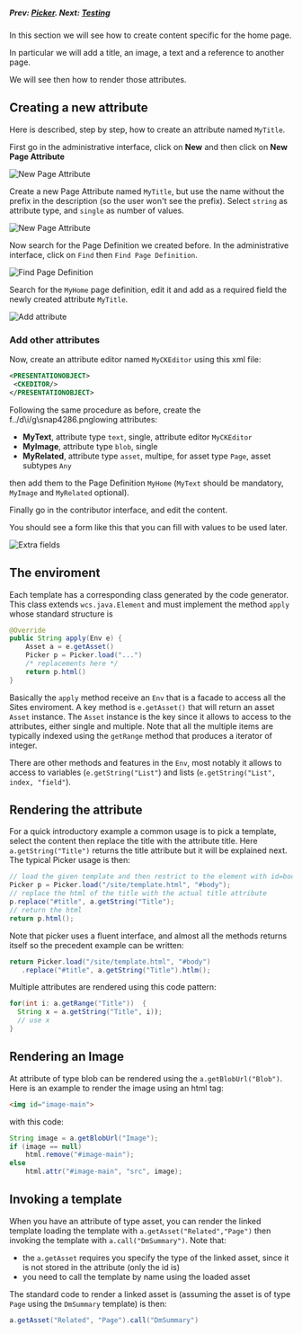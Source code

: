 ##### Prev:  [Picker](Picker.md). Next:  [Testing](Testing.md)

In this section we will see how to create content specific for the home page.

In particular we will add a title, an image, a text and a reference to another page.

We will see then how to render those attributes.

## Creating a new attribute

Here is described, step by step, how to create an attribute named `MyTitle`.

First go in the administrative interface, click on **New** and then click on **New Page Attribute**

![New Page Attribute](../img/snap4806.png)

Create a new Page Attribute named `MyTitle`, but use the name without the prefix in the description (so the user won't see the prefix). Select `string` as attribute type, and `single` as number of values.

![New Page Attribute ](../img/snap4829.png)

Now search for the Page Definition we created before. In the administrative interface, click on `Find` then `Find Page Definition`.

![Find Page Definition](../img/snap6558.png)

Search for the `MyHome` page definition, edit it and add as a required field the newly created attribute `MyTitle`.

![Add attribute](../img/snap7313.png)

### Add other attributes

Now, create an attribute editor named `MyCKEditor` using this xml file:

```xml
<PRESENTATIONOBJECT>
 <CKEDITOR/>
</PRESENTATIONOBJECT>
```

Following the same procedure as before, create the f../d\i/g\snap4286.pnglowing attributes:

- **MyText**, attribute type `text`, single, attribute editor `MyCKEditor`
- **MyImage**, attribute type `blob`, single
- **MyRelated**, attribute type `asset`, multipe, for asset type `Page`, asset subtypes `Any`

then add them to the Page Definition `MyHome` (`MyText` should be mandatory, `MyImage` and `MyRelated` optional).

Finally go in the contributor interface, and edit the content.  

You should see a form like this that you can fill with values to be used later.

![Extra fields](../img/snap4286.png)

## The enviroment

Each template has a corresponding class generated by the code generator. This class extends `wcs.java.Element` and must implement the method `apply` whose standard structure is

```java
@Override
public String apply(Env e) {
	Asset a = e.getAsset()
    Picker p = Picker.load("...")
    /* replacements here */
    return p.html() 
}
```

Basically the `apply` method receive an `Env` that is a facade to access all the Sites enviroment.  A key method is `e.getAsset()` that will return an asset `Asset` instance. The `Asset` instance is the key since it allows to access to the attributes, either single and multiple. Note that all the multiple items are typically indexed using the `getRange` method that produces a iterator of integer.

There are other methods and features in the `Env`, most notably it allows to access to variables (`e.getString("List"`) and lists (`e.getString("List", index, "field"`). 


## Rendering the attribute


For a quick introductory example a common usage is to pick a template, select the content then replace the title with the attribute title. Here `a.getString("Title")` returns the title attribute but it will be explained next. The typical Picker usage is then:

```java
// load the given template and then restrict to the element with id=body
Picker p = Picker.load("/site/template.html", "#body");
// replace the html of the title with the actual title attribute
p.replace("#title", a.getString("Title");
// return the html
return p.html();
```

Note that picker uses a fluent interface, and almost all the methods returns itself so the precedent example can be written:

```java
return Picker.load("/site/template.html", "#body")
   .replace("#title", a.getString("Title").htlm();
```

Multiple attributes are rendered using this code pattern:

```java
for(int i: a.getRange("Title"))  {
  String x = a.getString("Title", i));
  // use x
}
````

## Rendering an Image

At attribute of type blob can be rendered using the `a.getBlobUrl("Blob")`. Here is an example to render the image using an html tag:

```html
<img id="image-main">
```

with this code:

```java
String image = a.getBlobUrl("Image");
if (image == null)
	html.remove("#image-main");
else
	html.attr("#image-main", "src", image);
```


## Invoking a template

When you have an attribute of type asset, you can render the linked template loading the template with `a.getAsset("Related","Page")` then invoking the template with `a.call("DmSummary")`. Note that:

- the `a.getAsset` requires you specify the type of the linked asset, since it is not stored in the attribute (only the id is)
- you need to call the template by name using the loaded asset

The standard code to render a linked asset is (assuming the asset is of type `Page` using the `DmSummary` template) is then:


```java
a.getAsset("Related", "Page").call("DmSummary")
```




